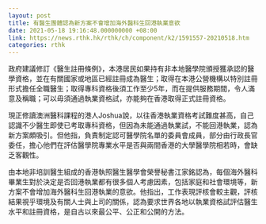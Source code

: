 ```yaml
---
layout: post
title: 有醫生團體認為新方案不會增加海外醫科生回港執業意欲
date: 2021-05-18 19:16:48.000000000 +08:00
link: https://news.rthk.hk/rthk/ch/component/k2/1591557-20210518.htm
categories: rthk
---
```


政府建議修訂《醫生註冊條例》，本港居民如果持有非本地醫學院頒授獲承認的醫學資格，並在有關國家或地區已經註冊成為醫生；取得在本港公營機構以特別註冊形式擔任全職醫生；取得專科資格後須工作至少5年，而在提供服務期間，令人滿意及稱職；可以毋須通過執業資格試，亦能夠在香港取得正式註冊資格。

現正修讀澳洲醫科課程的港人Joshua說，以往香港執業資格考試難度甚高，自己認識不少醫生即使已考取專科資格，但因為未能通過執業試，不能回港執業，認為新方案頗吸引。但他指，負責制定認可醫學院名單的委員會成員，部分由行政長官委任，擔心他們在評估醫學院專業水平是否與兩間香港的大學醫學院相若時，會缺乏客觀性。

由本地非培訓醫生組成的香港執照醫生醫學會榮譽秘書江家銘認為，每個海外醫科畢業生對於決定是否回港執業都有很多個人考慮因素，包括家庭和社會環境等，新方案不會增加海外醫科生回港執業的意欲。他指出，工作表現評核會較主觀，評核結果視乎環境及有關人士與上司的關係，認為要求世界各地以執業資格試評估醫生水平和註冊資格，是自古以來最公平、公正和公開的方法。
